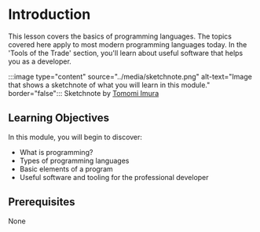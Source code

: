 # Introduction

This lesson covers the basics of programming languages. The topics covered here apply to most modern programming languages today. In the 'Tools of the Trade' section, you'll learn about useful software that helps you as a developer.

:::image type="content" source="../media/sketchnote.png" alt-text="Image that shows a sketchnote of what you will learn in this module." border="false":::
Sketchnote by [Tomomi Imura](https://twitter.com/girlie_mac?azure-portal=true)

## Learning Objectives

In this module, you will begin to discover: 

- What is programming?
- Types of programming languages
- Basic elements of a program
- Useful software and tooling for the professional developer

## Prerequisites

None